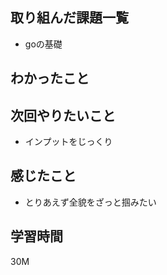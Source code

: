 ## 取り組んだ課題一覧

- goの基礎

## わかったこと


## 次回やりたいこと

- インプットをじっくり

## 感じたこと

- とりあえず全貌をざっと掴みたい

## 学習時間

30M
